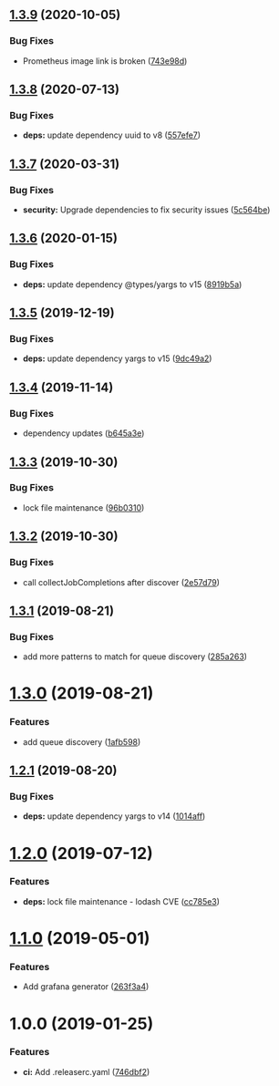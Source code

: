 ## [1.3.9](https://github.com/UpHabit/bull_exporter/compare/v1.3.8...v1.3.9) (2020-10-05)


### Bug Fixes

* Prometheus image link is broken ([743e98d](https://github.com/UpHabit/bull_exporter/commit/743e98dbe4a58d58804d99d7a96b3e2f584be9b2))

## [1.3.8](https://github.com/UpHabit/bull_exporter/compare/v1.3.7...v1.3.8) (2020-07-13)


### Bug Fixes

* **deps:** update dependency uuid to v8 ([557efe7](https://github.com/UpHabit/bull_exporter/commit/557efe77d22d4e79ea83659cd54a4efe22e8c983))

## [1.3.7](https://github.com/UpHabit/bull_exporter/compare/v1.3.6...v1.3.7) (2020-03-31)


### Bug Fixes

* **security:** Upgrade dependencies to fix security issues ([5c564be](https://github.com/UpHabit/bull_exporter/commit/5c564bec1bf4697e368313f4dcaa6a9e81faf1af))

## [1.3.6](https://github.com/UpHabit/bull_exporter/compare/v1.3.5...v1.3.6) (2020-01-15)


### Bug Fixes

* **deps:** update dependency @types/yargs to v15 ([8919b5a](https://github.com/UpHabit/bull_exporter/commit/8919b5a6e4122b9a3a05f657393b85b149d56370))

## [1.3.5](https://github.com/UpHabit/bull_exporter/compare/v1.3.4...v1.3.5) (2019-12-19)


### Bug Fixes

* **deps:** update dependency yargs to v15 ([9dc49a2](https://github.com/UpHabit/bull_exporter/commit/9dc49a28e40f43968fb5c41b72caf588129b02c0))

## [1.3.4](https://github.com/UpHabit/bull_exporter/compare/v1.3.3...v1.3.4) (2019-11-14)


### Bug Fixes

* dependency updates ([b645a3e](https://github.com/UpHabit/bull_exporter/commit/b645a3e4b9921743aeb6921ac780c1cc76ecc47b))

## [1.3.3](https://github.com/UpHabit/bull_exporter/compare/v1.3.2...v1.3.3) (2019-10-30)


### Bug Fixes

* lock file maintenance ([96b0310](https://github.com/UpHabit/bull_exporter/commit/96b031098fc97c0714643410a9f362b8bc8bd965))

## [1.3.2](https://github.com/UpHabit/bull_exporter/compare/v1.3.1...v1.3.2) (2019-10-30)


### Bug Fixes

* call collectJobCompletions after discover ([2e57d79](https://github.com/UpHabit/bull_exporter/commit/2e57d79ad7435ebdfdd4fd23979601fed0a60b22))

## [1.3.1](https://github.com/UpHabit/bull_exporter/compare/v1.3.0...v1.3.1) (2019-08-21)


### Bug Fixes

* add more patterns to match for queue discovery ([285a263](https://github.com/UpHabit/bull_exporter/commit/285a263))

# [1.3.0](https://github.com/UpHabit/bull_exporter/compare/v1.2.1...v1.3.0) (2019-08-21)


### Features

* add queue discovery ([1afb598](https://github.com/UpHabit/bull_exporter/commit/1afb598))

## [1.2.1](https://github.com/UpHabit/bull_exporter/compare/v1.2.0...v1.2.1) (2019-08-20)


### Bug Fixes

* **deps:** update dependency yargs to v14 ([1014aff](https://github.com/UpHabit/bull_exporter/commit/1014aff))

# [1.2.0](https://github.com/UpHabit/bull_exporter/compare/v1.1.0...v1.2.0) (2019-07-12)


### Features

* **deps:** lock file maintenance - lodash CVE ([cc785e3](https://github.com/UpHabit/bull_exporter/commit/cc785e3))

# [1.1.0](https://github.com/UpHabit/bull_exporter/compare/v1.0.0...v1.1.0) (2019-05-01)


### Features

* Add grafana generator ([263f3a4](https://github.com/UpHabit/bull_exporter/commit/263f3a4))

# 1.0.0 (2019-01-25)


### Features

* **ci:** Add .releaserc.yaml ([746dbf2](https://github.com/UpHabit/bull_exporter/commit/746dbf2))
